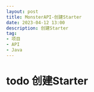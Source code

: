 ```yaml
---
layout: post
title: MonsterAPI-创建Starter
date: 2023-04-12 13:00
description: 创建Starter
tag:
- 项目
- API
- Java
---
```


# todo 创建Starter